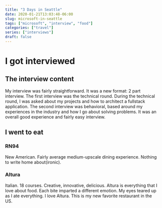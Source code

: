 ```yaml
---
title: "3 Days in Seattle"
date: 2020-01-21T13:03:48-06:00
slug: microsoft-in-seattle
tags: ["microsoft", "interview", "food"]
categories: ["travel"]
series: ["interviews"]
draft: false
---
```


# I got interviewed

## The interview content

My interview was fairly straightforward. It was a new format: 2 part interview. The first interview was the technical round. During the technical round, I was asked about my projects and how to architect a fullstack application. The second interview was behavioral, based around my experiences in the industry and how I go about solving problems. It was an overall good experience and fairly easy interview.

## I went to eat

### RN94

New American. Fairly average medium-upscale dining experience. Nothing to write home about(ironic).

### Altura 

Italian. 18 courses. Creative, innovative, delicious. Altura is everything that I love about food. Each bite imparted a different emotion. My eyes teared up as I ate everything. I love Altura. This is my new favorite restaurant in the US.

